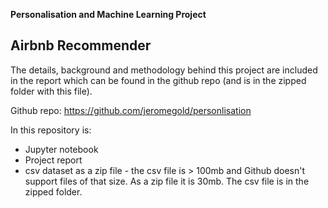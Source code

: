 **Personalisation and Machine Learning Project**

 Airbnb Recommender
-------------------------

The details, background and methodology behind this project are included
in the report which can be found in the github repo (and is in the zipped folder with this file).

 Github repo: https://github.com/jeromegold/personlisation

In this repository is:

- Jupyter notebook
- Project report
- csv dataset as a zip file - the csv file is > 100mb and Github
doesn't support files of that size. As a zip file it is 30mb. The csv file is in the zipped folder.
